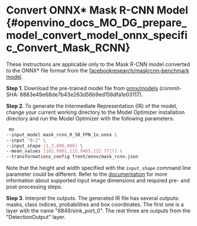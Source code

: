 # Convert ONNX* Mask R-CNN Model {#openvino_docs_MO_DG_prepare_model_convert_model_onnx_specific_Convert_Mask_RCNN}

These instructions are applicable only to the Mask R-CNN model converted to the ONNX* file format from the [facebookresearch/maskrcnn-benchmark model](https://github.com/facebookresearch/maskrcnn-benchmark).

**Step 1**. Download the pre-trained model file from [onnx/models](https://github.com/onnx/models/tree/master/vision/object_detection_segmentation/mask-rcnn) (commit-SHA: 8883e49e68de7b43e263d56b9ed156dfa1e03117).

**Step 2**. To generate the Intermediate Representation (IR) of the model, change your current working directory to the Model Optimizer installation directory and run the Model Optimizer with the following parameters:
```sh
 mo
--input_model mask_rcnn_R_50_FPN_1x.onnx \
--input "0:2" \
--input_shape [1,3,800,800] \
--mean_values [102.9801,115.9465,122.7717] \
--transformations_config front/onnx/mask_rcnn.json
```

Note that the height and width specified with the `input_shape` command line parameter could be different. Refer to the [documentation](https://github.com/onnx/models/tree/master/vision/object_detection_segmentation/mask-rcnn) for more information about supported input image dimensions and required pre- and post-processing steps.

**Step 3**. Interpret the outputs. The generated IR file has several outputs: masks, class indices, probabilities and box coordinates. The first one is a layer with the name "6849/sink_port_0". The rest three are outputs from the "DetectionOutput" layer.
